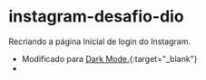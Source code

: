 # instagram-desafio-dio
Recriando a página Inicial de login do Instagram.
- Modificado para [Dark Mode.](https://taiwangomes.github.io/instagram-desafio-dio/){:target="_blank"}
- 

